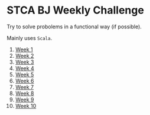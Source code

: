 # STCA BJ Weekly Challenge

Try to solve probolems in a functional way (if possible).

Mainly uses `Scala`.


1. [Week 1](https://github.com/Somainer/stca-weekly-challenge/tree/master/week1)
2. [Week 2](https://github.com/Somainer/stca-weekly-challenge/tree/master/week2)
3. [Week 3](https://github.com/Somainer/stca-weekly-challenge/tree/master/week3)
4. [Week 4](https://github.com/Somainer/stca-weekly-challenge/tree/master/week4)
5. [Week 5](https://github.com/Somainer/stca-weekly-challenge/tree/master/week5)
6. [Week 6](https://github.com/Somainer/stca-weekly-challenge/tree/master/week6)
7. [Week 7](https://github.com/Somainer/stca-weekly-challenge/tree/master/week7)
8. [Week 8](https://github.com/Somainer/stca-weekly-challenge/tree/master/week8)
9. [Week 9](https://github.com/Somainer/stca-weekly-challenge/tree/master/week9)
10. [Week 10](https://github.com/Somainer/stca-weekly-challenge/tree/master/week10)